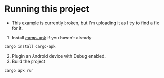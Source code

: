 # Running this project

* This example is currently broken, but I'm uploading it as I try to find a fix for it.

1. Install [cargo-apk](https://crates.io/crates/cargo-apk) if you haven't already.

```bash
cargo install cargo-apk
```

2. Plugin an Android device with Debug enabled.
3. Build the project

```bash
cargo apk run
```